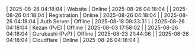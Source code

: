| 2025-08-26 04:18:04 | Website | Online | 2025-08-26 04:18:04 |
| 2025-08-26 04:18:04 | Registration | Online | 2025-08-26 04:18:04 |
| 2025-08-26 04:18:04 | Auth Server | Offline | 2025-08-18 09:33:31 |
| 2025-08-26 04:18:04 | Kezan (PvE) | Offline | 2025-08-03 17:58:02 |
| 2025-08-26 04:18:04 | Gurubashi (PvP) | Offline | 2025-08-23 21:44:06 |
| 2025-08-26 04:18:04 | Cloudflare | Online | 2025-08-26 04:18:04 |
